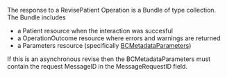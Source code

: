 The response to a RevisePatient Operation is a Bundle of type collection.  The Bundle includes 
* a Patient resource when the interaction was succesful
* a OperationOutcome resource where errors and warnings are returned
* a Parameters resource (specifically [BCMetadataParameters](StructureDefinition-BCMetadataParameters.html))

If this is an asynchronous revise then the BCMetadataParameters must contain the request MessageID in the MessageRequestID field.

